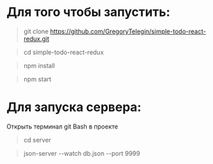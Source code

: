 # Для того чтобы запустить:

> git clone https://github.com/GregoryTelegin/simple-todo-react-redux.git

> cd simple-todo-react-redux

> npm install

> npm start

# Для запуска сервера:

Открыть терминал git Bash в проекте

> cd server

> json-server --watch db.json --port 9999
